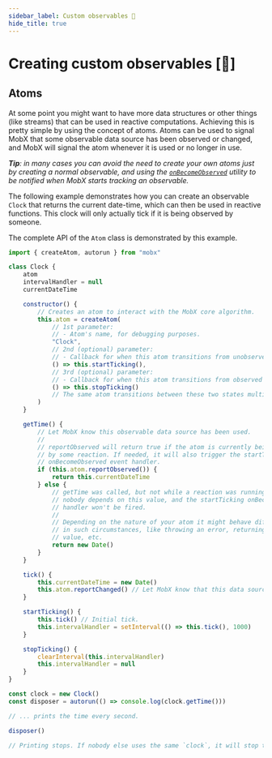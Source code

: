 ```yaml
---
sidebar_label: Custom observables 🚀
hide_title: true
---
```


<script async type="text/javascript" src="//cdn.carbonads.com/carbon.js?serve=CEBD4KQ7&placement=mobxjsorg" id="_carbonads_js"></script>

# Creating custom observables [🚀]

## Atoms

At some point you might want to have more data structures or other things (like streams) that can be used in reactive computations.
Achieving this is pretty simple by using the concept of atoms.
Atoms can be used to signal MobX that some observable data source has been observed or changed, and MobX will signal the atom whenever it is used or no longer in use.

_**Tip**: in many cases you can avoid the need to create your own atoms just by creating a normal observable, and using
the [`onBecomeObserved`](on-become-observed.md) utility to be notified when MobX starts tracking an observable._

The following example demonstrates how you can create an observable `Clock` that returns the current date-time, which can then be used in reactive functions.
This clock will only actually tick if it is being observed by someone.

The complete API of the `Atom` class is demonstrated by this example.

```javascript
import { createAtom, autorun } from "mobx"

class Clock {
    atom
    intervalHandler = null
    currentDateTime

    constructor() {
        // Creates an atom to interact with the MobX core algorithm.
        this.atom = createAtom(
            // 1st parameter:
            // - Atom's name, for debugging purposes.
            "Clock",
            // 2nd (optional) parameter:
            // - Callback for when this atom transitions from unobserved to observed.
            () => this.startTicking(),
            // 3rd (optional) parameter:
            // - Callback for when this atom transitions from observed to unobserved.
            () => this.stopTicking()
            // The same atom transitions between these two states multiple times.
        )
    }

    getTime() {
        // Let MobX know this observable data source has been used.
        //
        // reportObserved will return true if the atom is currently being observed
        // by some reaction. If needed, it will also trigger the startTicking
        // onBecomeObserved event handler.
        if (this.atom.reportObserved()) {
            return this.currentDateTime
        } else {
            // getTime was called, but not while a reaction was running, hence
            // nobody depends on this value, and the startTicking onBecomeObserved
            // handler won't be fired.
            //
            // Depending on the nature of your atom it might behave differently
            // in such circumstances, like throwing an error, returning a default
            // value, etc.
            return new Date()
        }
    }

    tick() {
        this.currentDateTime = new Date()
        this.atom.reportChanged() // Let MobX know that this data source has changed.
    }

    startTicking() {
        this.tick() // Initial tick.
        this.intervalHandler = setInterval(() => this.tick(), 1000)
    }

    stopTicking() {
        clearInterval(this.intervalHandler)
        this.intervalHandler = null
    }
}

const clock = new Clock()
const disposer = autorun(() => console.log(clock.getTime()))

// ... prints the time every second.

disposer()

// Printing stops. If nobody else uses the same `clock`, it will stop ticking as well.
```
